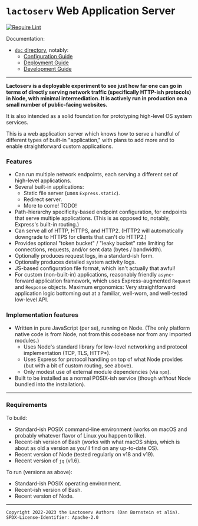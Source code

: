 `lactoserv` Web Application Server
==================================

[![Require Lint](https://github.com/danfuzz/lactoserv/actions/workflows/main.yml/badge.svg)](https://github.com/danfuzz/lactoserv/actions/workflows/main.yml)

Documentation:
* [`doc` directory](./doc), notably:
  * [Configuration Guide](./doc/configuration.md)
  * [Deployment Guide](./doc/deployment.md)
  * [Development Guide](./doc/development.md)

- - - - - - - - - -

**Lactoserv is a deployable experiment to see just how far one can go in terms
of directly serving network traffic (specifically HTTP-ish protocols) in Node,
with minimal intermediation. It is actively run in production on a small number
of public-facing websites.**

It is also intended as a solid foundation for prototyping high-level OS system
services.

This is a web application server which knows how to serve a handful of different
types of built-in "application," with plans to add more and to enable
straightforward custom applications.

### Features

* Can run multiple network endpoints, each serving a different set of high-level
  applications.
* Several built-in applications:
  * Static file server (uses `Express.static`).
  * Redirect server.
  * More to come! TODO!
* Path-hierarchy specificity-based endpoint configuration, for endpoints that
  serve multiple applications. (This is as opposed to, notably, Express's
  built-in routing.)
* Can serve all of HTTP, HTTPS, and HTTP2. (HTTP2 will automatically downgrade
  to HTTPS for clients that can't do HTTP2.)
* Provides optional "token bucket" / "leaky bucket" rate limiting for
  connections, requests, and/or sent data (bytes / bandwidth).
* Optionally produces request logs, in a standard-ish form.
* Optionally produces detailed system activity logs.
* JS-based configuration file format, which isn't actually that awful!
* For custom (non-built-in) applications, reasonably friendly `async`-forward
  application framework, which uses Express-augmented `Request` and `Response`
  objects. Maximum ergonomics: Very straightforward application logic bottoming
  out at a familiar, well-worn, and well-tested low-level API.

### Implementation features

* Written in pure JavaScript (per se), running on Node. (The only platform
  native code is from Node, not from this codebase nor from any imported
  modules.)
  * Uses Node's standard library for low-level networking and protocol
    implementation (TCP, TLS, HTTP*).
  * Uses Express for protocol handling on top of what Node provides (but with a
    bit of custom routing, see above).
  * Only modest use of external module dependencies (via `npm`).
* Built to be installed as a normal POSIX-ish service (though _without_ Node
  bundled into the installation).

- - - - - - - - - -

### Requirements

To build:
* Standard-ish POSIX command-line environment (works on macOS and probably
  whatever flavor of Linux you happen to like).
* Recent-ish version of Bash (works with what macOS ships, which is about as
  old a version as you'll find on any up-to-date OS).
* Recent version of Node (tested regularly on v18 and v19).
* Recent version of `jq` (v1.6).

To run (versions as above):
* Standard-ish POSIX operating environment.
* Recent-ish version of Bash.
* Recent version of Node.

- - - - - - - - - -
```
Copyright 2022-2023 the Lactoserv Authors (Dan Bornstein et alia).
SPDX-License-Identifier: Apache-2.0
```
